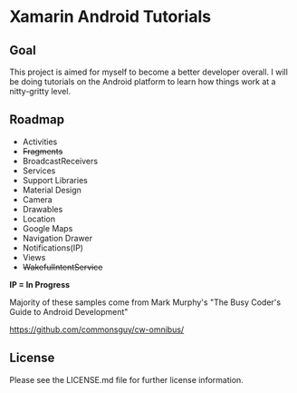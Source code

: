# Xamarin Android Tutorials #

## Goal ##

This project is aimed for myself to become a better developer overall. I will be doing tutorials on the Android platform to learn how things work at a nitty-gritty level.

## Roadmap ##

- Activities
- ~~Fragments~~
- BroadcastReceivers
- Services
- Support Libraries
- Material Design
- Camera
- Drawables
- Location
- Google Maps
- Navigation Drawer
- Notifications(IP)
- Views
- ~~WakefulIntentService~~

**IP = In Progress**

Majority of these samples come from Mark Murphy's "The Busy Coder's Guide to Android Development"

https://github.com/commonsguy/cw-omnibus/

## License ##

Please see the LICENSE.md file for further license information.
